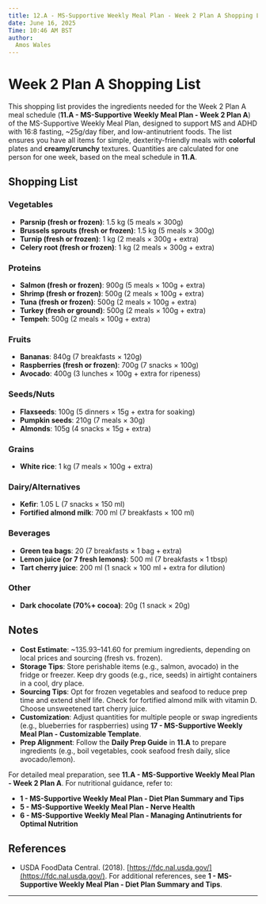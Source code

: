 ```yaml
---
title: 12.A - MS-Supportive Weekly Meal Plan - Week 2 Plan A Shopping List
date: June 16, 2025
Time: 10:46 AM BST
author:
  Amos Wales
---
```


# Week 2 Plan A Shopping List

This shopping list provides the ingredients needed for the Week 2 Plan A meal schedule (**11.A - MS-Supportive Weekly Meal Plan - Week 2 Plan A**) of the MS-Supportive Weekly Meal Plan, designed to support MS and ADHD with 16:8 fasting, ~25g/day fiber, and low-antinutrient foods. The list ensures you have all items for simple, dexterity-friendly meals with **colorful** plates and **creamy/crunchy** textures. Quantities are calculated for one person for one week, based on the meal schedule in **11.A**.

## Shopping List

### Vegetables
- **Parsnip (fresh or frozen)**: 1.5 kg (5 meals × 300g)
- **Brussels sprouts (fresh or frozen)**: 1.5 kg (5 meals × 300g)
- **Turnip (fresh or frozen)**: 1 kg (2 meals × 300g + extra)
- **Celery root (fresh or frozen)**: 1 kg (2 meals × 300g + extra)

### Proteins
- **Salmon (fresh or frozen)**: 900g (5 meals × 100g + extra)
- **Shrimp (fresh or frozen)**: 500g (2 meals × 100g + extra)
- **Tuna (fresh or frozen)**: 500g (2 meals × 100g + extra)
- **Turkey (fresh or ground)**: 500g (2 meals × 100g + extra)
- **Tempeh**: 500g (2 meals × 100g + extra)

### Fruits
- **Bananas**: 840g (7 breakfasts × 120g)
- **Raspberries (fresh or frozen)**: 700g (7 snacks × 100g)
- **Avocado**: 400g (3 lunches × 100g + extra for ripeness)

### Seeds/Nuts
- **Flaxseeds**: 100g (5 dinners × 15g + extra for soaking)
- **Pumpkin seeds**: 210g (7 meals × 30g)
- **Almonds**: 105g (4 snacks × 15g + extra)

### Grains
- **White rice**: 1 kg (7 meals × 100g + extra)

### Dairy/Alternatives
- **Kefir**: 1.05 L (7 snacks × 150 ml)
- **Fortified almond milk**: 700 ml (7 breakfasts × 100 ml)

### Beverages
- **Green tea bags**: 20 (7 breakfasts × 1 bag + extra)
- **Lemon juice (or 7 fresh lemons)**: 500 ml (7 breakfasts × 1 tbsp)
- **Tart cherry juice**: 200 ml (1 snack × 100 ml + extra for dilution)

### Other
- **Dark chocolate (70%+ cocoa)**: 20g (1 snack × 20g)

## Notes
- **Cost Estimate**: ~$135.93–$141.60 for premium ingredients, depending on local prices and sourcing (fresh vs. frozen).
- **Storage Tips**: Store perishable items (e.g., salmon, avocado) in the fridge or freezer. Keep dry goods (e.g., rice, seeds) in airtight containers in a cool, dry place.
- **Sourcing Tips**: Opt for frozen vegetables and seafood to reduce prep time and extend shelf life. Check for fortified almond milk with vitamin D. Choose unsweetened tart cherry juice.
- **Customization**: Adjust quantities for multiple people or swap ingredients (e.g., blueberries for raspberries) using **17 - MS-Supportive Weekly Meal Plan - Customizable Template**.
- **Prep Alignment**: Follow the **Daily Prep Guide** in **11.A** to prepare ingredients (e.g., boil vegetables, cook seafood fresh daily, slice avocado/lemon).

For detailed meal preparation, see **11.A - MS-Supportive Weekly Meal Plan - Week 2 Plan A**. For nutritional guidance, refer to:
- **1 - MS-Supportive Weekly Meal Plan - Diet Plan Summary and Tips**
- **5 - MS-Supportive Weekly Meal Plan - Nerve Health**
- **6 - MS-Supportive Weekly Meal Plan - Managing Antinutrients for Optimal Nutrition**

## References
- USDA FoodData Central. (2018). [https://fdc.nal.usda.gov/](https://fdc.nal.usda.gov/).
For additional references, see **1 - MS-Supportive Weekly Meal Plan - Diet Plan Summary and Tips**.

---
